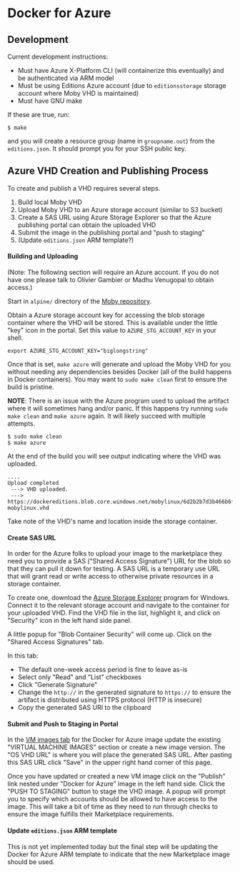 # Docker for Azure

## Development

Current development instructions:

- Must have Azure X-Platform CLI (will containerize this eventually) and be
  authenticated via ARM model
- Must be using Editions Azure account (due to `editionsstorage` storage account
  where Moby VHD is maintained)
- Must have GNU make

If these are true, run:

```
$ make
```

and you will create a resource group (name in `groupname.out`) from the
`editions.json`.  It should prompt you for your SSH public key.

## Azure VHD Creation and Publishing Process

To create and publish a VHD requires several steps.

1. Build local Moby VHD 
2. Upload Moby VHD to an Azure storage account (similar to S3 bucket)
3. Create a SAS URL using Azure Storage Explorer so that the Azure publishing
   portal can obtain the uploaded VHD
4. Submit the image in the publishing portal and "push to staging"
5. (Update `editions.json` ARM template?)

#### Building and Uploading

(Note: The following section will require an Azure account.  If you do not have
one please talk to Olivier Gambier or Madhu Venugopal to obtain access.)

Start in `alpine/` directory of the [Moby
repository](https://github.com/docker/moby).

Obtain a Azure storage account key for accessing the blob storage container
where the VHD will be stored.  This is available under the little "key" icon in
the portal. Set this value to `AZURE_STG_ACCOUNT_KEY` in your shell.

```
export AZURE_STG_ACCOUNT_KEY="biglongstring"
```

Once that is set, `make azure` will generate and upload the Moby VHD for you
without needing any dependencies besides Docker (all of the build happens in
Docker containers). You may want to `sudo make clean` first to ensure the build
is pristine.

__NOTE__: There is an issue with the Azure program used to upload the artifact
where it will sometimes hang and/or panic.  If this happens try running `sudo
make clean` and `make azure` again.  It will likely succeed with multiple
attempts.

```
$ sudo make clean
$ make azure
```

At the end of the build you will see output indicating where the VHD was
uploaded.

```console
....
Upload completed
 ---> VHD uploaded.
 ---> https://dockereditions.blob.core.windows.net/mobylinux/6d2b2b7d3b466b6f54737d6e0076ea6d-mobylinux.vhd
```

Take note of the VHD's name and location inside the storage container.

#### Create SAS URL

In order for the Azure folks to upload your image to the marketplace they need
you to provide a SAS ("Shared Access Signature") URL for the blob so that they
can pull it down for testing.  A SAS URL is a temporary use URL that will grant
read or write access to otherwise private resources in a storage container.

To create one, download the [Azure Storage
Explorer](https://azurestorageexplorer.codeplex.com/) program for Windows.
Connect it to the relevant storage account and navigate to the container for
your uploaded VHD.  Find the VHD file in the list, highlight it, and click on
"Security" icon in the left hand side panel.

A little popup for "Blob Container Security" will come up.  Click on the "Shared
Access Signatures" tab.

In this tab:

- The default one-week access period is fine to leave as-is
- Select only "Read" and "List" checkboxes
- Click "Generate Signature"
- Change the `http://` in the generated signature to `https://` to ensure the
  artifact is distributed using HTTPS protocol (HTTP is insecure)
- Copy the generated SAS URI to the clipboard

#### Submit and Push to Staging in Portal

In the [VM images
tab](https://publish.windowsazure.com/workspace/Offers/AzureStore/Docker-forAzureImage-d29b/vm-images)
for the Docker for Azure image update the existing "VIRTUAL MACHINE IMAGES"
section or create a new image version.  The "OS VHD URL" is where you will place
the generated SAS URL.  After pasting this SAS URL click "Save" in the upper
right hand corner of this page.

Once you have updated or created a new VM image click on the "Publish" link
nested under "Docker for Azure" image in the left hand side.  Click the "PUSH TO
STAGING" button to stage the VHD image.  A popup will prompt you to specify
which accounts should be allowed to have access to the image.  This will take a
bit of time as they need to run through checks to ensure the image fulfills
their Marketplace requirements.

#### Update `editions.json` ARM template

This is not yet implemented today but the final step will be updating the Docker
for Azure ARM template to indicate that the new Marketplace image should be
used.
